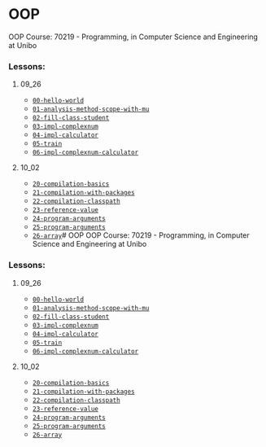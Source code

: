 # OOP
OOP Course: 70219 - Programming, in Computer Science and Engineering at Unibo

### Lessons:
1. 09_26
    * [`00-hello-world`](https://github.com/pallax03/OOP/tree/master/Lezioni/09_26/00-hello-world)
    * [`01-analysis-method-scope-with-mu`](https://github.com/pallax03/OOP/tree/master/Lezioni/09_26/01-analysis-method-scope-with-mu)
    * [`02-fill-class-student`](https://github.com/pallax03/OOP/tree/master/Lezioni/09_26/02-fill-class-student)
    * [`03-impl-complexnum`](https://github.com/pallax03/OOP/tree/master/Lezioni/09_26/03-impl-complexnum)
    * [`04-impl-calculator`](https://github.com/pallax03/OOP/tree/master/Lezioni/09_26/04-impl-calculator)
    * [`05-train`](https://github.com/pallax03/OOP/tree/master/Lezioni/09_26/05-train)
    * [`06-impl-complexnum-calculator`](https://github.compallax03/OOP/treemaster/Lezioni/09_26/06-impl-complexnum-calculator)

2. 10_02
    * [`20-compilation-basics`](https://github.com/pallax03/OOP/tree/master/Lezioni/10_02/20-compilation-basics)
    * [`21-compilation-with-packages`](https://github.com/pallax03/OOP/tree/master/Lezioni/10_02/21-compilation-with-packages)
    * [`22-compilation-classpath`](https://github.com/pallax03/OOP/tree/master/Lezioni/10_02/22-compilation-classpath)
    * [`23-reference-value`](https://github.com/pallax03/OOP/tree/master/Lezioni/10_02/23-reference-value)
    * [`24-program-arguments`](https://github.com/pallax03/OOP/tree/master/Lezioni/10_02/24-program-arguments)
    * [`25-program-arguments`](https://github.com/pallax03/OOP/tree/master/Lezioni/10_02/25-program-arguments)
    * [`26-array`](https://github.com/pallax03/OOP/tree/master/Lezioni/10_02/26-array)# OOP
OOP Course: 70219 - Programming, in Computer Science and Engineering at Unibo

### Lessons:
1. 09_26
    * [`00-hello-world`](https://github.com/pallax03/OOP/tree/master/Lezioni/09_26/00-hello-world)
    * [`01-analysis-method-scope-with-mu`](https://github.com/pallax03/OOP/tree/master/Lezioni/09_26/01-analysis-method-scope-with-mu)
    * [`02-fill-class-student`](https://github.com/pallax03/OOP/tree/master/Lezioni/09_26/02-fill-class-student)
    * [`03-impl-complexnum`](https://github.com/pallax03/OOP/tree/master/Lezioni/09_26/03-impl-complexnum)
    * [`04-impl-calculator`](https://github.com/pallax03/OOP/tree/master/Lezioni/09_26/04-impl-calculator)
    * [`05-train`](https://github.com/pallax03/OOP/tree/master/Lezioni/09_26/05-train)
    * [`06-impl-complexnum-calculator`](https://github.compallax03/OOP/treemaster/Lezioni/09_26/06-impl-complexnum-calculator)

2. 10_02
    * [`20-compilation-basics`](https://github.com/pallax03/OOP/tree/master/Lezioni/10_02/20-compilation-basics)
    * [`21-compilation-with-packages`](https://github.com/pallax03/OOP/tree/master/Lezioni/10_02/21-compilation-with-packages)
    * [`22-compilation-classpath`](https://github.com/pallax03/OOP/tree/master/Lezioni/10_02/22-compilation-classpath)
    * [`23-reference-value`](https://github.com/pallax03/OOP/tree/master/Lezioni/10_02/23-reference-value)
    * [`24-program-arguments`](https://github.com/pallax03/OOP/tree/master/Lezioni/10_02/24-program-arguments)
    * [`25-program-arguments`](https://github.com/pallax03/OOP/tree/master/Lezioni/10_02/25-program-arguments)
    * [`26-array`](https://github.com/pallax03/OOP/tree/master/Lezioni/10_02/26-array)